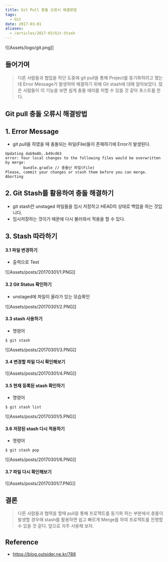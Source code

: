 ```yaml
---
title: Git Pull 충돌 오류시 해결방법
tags:
  - Git
date: 2017-03-01
aliases: 
  - /articles/2017-03/Git-Stash
---
```


![[Assets/logo/git.png]]

## 들어가며

> 다른 사람들과 협업을 하던 도중에 git pull을 통해 Project를 동기화하려고 했는데 Error Message가 발생하여 해결하기 위해 Git stash에 대해 알아보았다. 많은 사람들이 이 기능을 보면 쉽게 충돌 에러를 피할 수 있을 것 같아 포스트를 한다.

## Git pull 충돌 오류시 해결방법

## 1. Error Message

- git pull을 하였을 때 충돌되는 파일(File)들이 존재하기에 Error가 발생된다.

```shell
Updating dab9a8b..b49cd63
error: Your local changes to the following files would be overwritten by merge:
        bundle.gradle // 충돌난 파일(File)
Please, commit your changes or stash them before you can merge.
Aborting
```

## 2. Git Stash를 활용하여 충돌 해결하기
- git stash란 unstaged 파일들을 임시 저장하고 HEAD의 상태로 백업을 하는 것입니다.
- 임시저장하는 것이기 때문에 다시 불러와서 적용을 할 수 있다.

## 3. Stash 따라하기

#### 3.1 파일 변경하기
-  출력으로 Test

![[Assets/posts/20170301/1.PNG]]

#### 3.2 Git Status 확인하기
- unstaged에 파일이 올라가 있는 모습확인

![[Assets/posts/20170301/2.PNG]]

#### 3.3 stash 사용하기
- 명령어

```shell
$ git stash
```

![[Assets/posts/20170301/3.PNG]]

#### 3.4 변경할 파일 다시 확인해보기

![[Assets/posts/20170301/4.PNG]]

#### 3.5 현재 등록된 stash 확인하기
- 명령어

```shell
$ git stash list
```

![[Assets/posts/20170301/5.PNG]]

#### 3.6 저장된 stash 다시 적용하기
- 명령어

```shell
$ git stash pop
```

![[Assets/posts/20170301/6.PNG]]

#### 3.7 파일 다시 확인해보기

![[Assets/posts/20170301/7.PNG]]


## 결론
> 다른 사람들과 협력을 할때 pull을 통해 프로젝트를 동기화 하는 부분에서 충돌이 발생할 경우에 stash를 활용하면 쉽고 빠르게 Merge를 하여 프로젝트를 진행할 수 있을 것 같다. 앞으로 자주 사용해 보자.


## Reference
- <https://blog.outsider.ne.kr/788>
